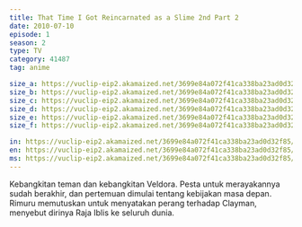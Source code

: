 ```yaml
---
title: That Time I Got Reincarnated as a Slime 2nd Part 2
date: 2010-07-10
episode: 1
season: 2
type: TV
category: 41487
tag: anime

size_a: https://vuclip-eip2.akamaized.net/3699e84a072f41ca338ba23ad0d32f85/vp63207_V20210706105839/hlsc_e2931_2.m3u8
size_b: https://vuclip-eip2.akamaized.net/3699e84a072f41ca338ba23ad0d32f85/vp63207_V20210706105839/hlsc_e2931_3.m3u8
size_c: https://vuclip-eip2.akamaized.net/3699e84a072f41ca338ba23ad0d32f85/vp63207_V20210706105839/hlsc_e2931_4.m3u8
size_d: https://vuclip-eip2.akamaized.net/3699e84a072f41ca338ba23ad0d32f85/vp63207_V20210706105839/hlsc_e2931_5.m3u8
size_e: https://vuclip-eip2.akamaized.net/3699e84a072f41ca338ba23ad0d32f85/vp63207_V20210706105839/hlsc_e2931_6.m3u8
size_f: https://vuclip-eip2.akamaized.net/3699e84a072f41ca338ba23ad0d32f85/vp63207_V20210706105839/hlsc_e2931_7.m3u8

in: https://vuclip-eip2.akamaized.net/3699e84a072f41ca338ba23ad0d32f85/id.vtt
en: https://vuclip-eip2.akamaized.net/3699e84a072f41ca338ba23ad0d32f85/en.vtt
ms: https://vuclip-eip2.akamaized.net/3699e84a072f41ca338ba23ad0d32f85/ms.vtt
---
```

Kebangkitan teman dan kebangkitan Veldora. Pesta untuk merayakannya sudah berakhir, dan pertemuan dimulai tentang kebijakan masa depan. Rimuru memutuskan untuk menyatakan perang terhadap Clayman, menyebut dirinya Raja Iblis ke seluruh dunia.
